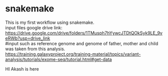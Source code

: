 # snakemake
This is my first workflow using snakemake.
<br>
input files google drive link:
<br>
https://drive.google.com/drive/folders/1TMusph7hYywcJTDtQOkSyk9LE_9veRWb?usp=drive_link
<br>
#input such as reference genome and genome of father, mother and child was taken from this analysis.
<br>
https://training.galaxyproject.org/training-material/topics/variant-analysis/tutorials/exome-seq/tutorial.html#get-data


HI Akash is here